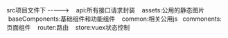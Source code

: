 src项目文件下 ----->
    api:所有接口请求封装
    assets:公用的静态图片
    baseComponents:基础组件和功能组件
    common:相关公用js
    commonents:页面组件
    router:路由
    store:vuex状态控制
